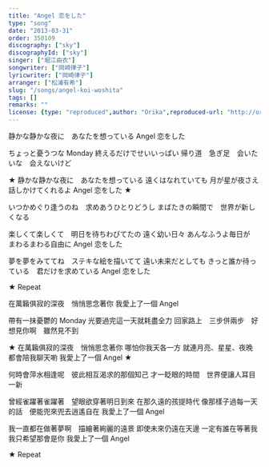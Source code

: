 ```yaml
---
title: "Angel 恋をした"
type: "song"
date: "2013-03-31"
order: 350109
discography: ["sky"]
discographyId: ["sky"]
singer: ["堀江由衣"]
songwriter: ["岡崎律子"]
lyricwriter: ["岡崎律子"]
arranger: ["松浦有希"]
slug: "/songs/angel-koi-woshita"
tags: []
remarks: ""
license: {type: "reproduced",author: "Orika",reproduced-url: "http://orikamushi.myweb.hinet.net",reproduced-website: "織歌蟲"}
---
```


静かな静かな夜に　あなたを想っている 
Angel 恋をした 

ちょっと憂うつな Monday 
終えるだけでせいいっぱい 
帰り道　急ぎ足　会いたいな　会えないけど 

★ 静かな静かな夜に　あなたを想っている 
遠くはなれていても 
月が星が夜さえ　話しかけてくれるよ 
Angel 恋をした ★

いつかめぐり逢うのね　求めあうひとりどうし 
まばたきの瞬間で　世界が新しくなる 

楽しくて楽しくて　明日を待ちわびてたの 
遠く幼い日々 
あんなふうよ毎日が　まわるまわる自由に 
Angel 恋をした 

夢を夢をみててね　ステキな絵を描いてて 
遠い未来だとしても 
きっと誰か待っている　君だけを求めている 
Angel 恋をした 

★ Repeat 

<!-- 翻译 -->

在萬籟俱寂的深夜　悄悄思念著你
我愛上了一個 Angel

帶有一抹憂鬱的 Monday
光要過完這一天就耗盡全力
回家路上　三步併兩步　好想見你啊　雖然見不到

★ 在萬籟俱寂的深夜　悄悄思念著你
哪怕你我天各一方
就連月亮、星星、夜晚　都會陪我聊天喲
我愛上了一個 Angel ★

何時會萍水相逢呢　彼此相互渴求的那個知己
才一眨眼的時間　世界便讓人耳目一新

曾經雀躍著雀躍著　望眼欲穿著明日到來
在那久遠的孩提時代
像那樣子過每一天的話　便能兜來兜去逍遙自在
我愛上了一個 Angel

我一直都在做著夢啊　描繪著絢麗的遠景
即使未來仍遠在天邊
一定有誰在等著我　我只希望那會是你
我愛上了一個 Angel

★ Repeat
